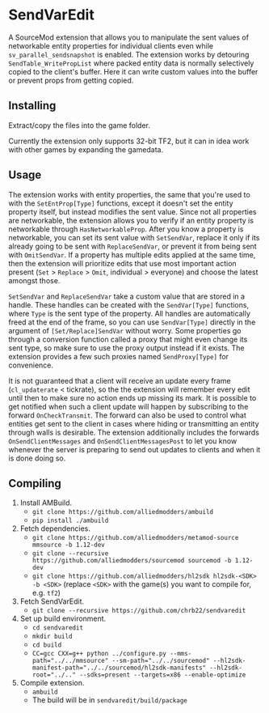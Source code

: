 # SendVarEdit
A SourceMod extension that allows you to manipulate the sent values of networkable entity properties for individual clients even while `sv_parallel_sendsnapshot` is enabled. The extension works by detouring `SendTable_WritePropList` where packed entity data is normally selectively copied to the client's buffer. Here it can write custom values into the buffer or prevent props from getting copied.

## Installing
Extract/copy the files into the game folder.

Currently the extension only supports 32-bit TF2, but it can in idea work with other games by expanding the gamedata.

## Usage
The extension works with entity properties, the same that you're used to with the `SetEntProp[Type]` functions, except it doesn't set the entity property itself, but instead modifies the sent value. Since not all properties are networkable, the extension allows you to verify if an entity property is networkable through `HasNetworkableProp`. After you know a property is networkable, you can set its sent value with `SetSendVar`, replace it only if its already going to be sent with `ReplaceSendVar`, or prevent it from being sent with `OmitSendVar`. If a property has multiple edits applied at the same time, then the extension will prioritize edits that use most important action present (`Set` > `Replace` > `Omit`, individual > everyone) and choose the latest amongst those.

`SetSendVar` and `ReplaceSendVar` take a custom value that are stored in a handle. These handles can be created with the `SendVar[Type]` functions, where `Type` is the sent type of the property. All handles are automatically freed at the end of the frame, so you can use `SendVar[Type]` directly in the argument of `[Set/Replace]SendVar` without worry. Some properties go through a conversion function called a proxy that might even change its sent type, so make sure to use the proxy output instead if it exists. The extension provides a few such proxies named `SendProxy[Type]` for convenience.

It is not guaranteed that a client will receive an update every frame (`cl_updaterate` < tickrate), so the the extension will remember every edit until then to make sure no action ends up missing its mark. It is possible to get notified when such a client update will happen by subscribing to the forward `OnCheckTransmit`. The forward can also be used to control what entities get sent to the client in cases where hiding or transmitting an entity through walls is desirable. The extension additionally includes the forwards `OnSendClientMessages` and `OnSendClientMessagesPost` to let you know whenever the server is preparing to send out updates to clients and when it is done doing so.

## Compiling
1. Install AMBuild.
    - `git clone https://github.com/alliedmodders/ambuild`
    - `pip install ./ambuild`
2. Fetch dependencies.
    - `git clone https://github.com/alliedmodders/metamod-source mmsource -b 1.12-dev`
    - `git clone --recursive https://github.com/alliedmodders/sourcemod sourcemod -b 1.12-dev`
    - `git clone https://github.com/alliedmodders/hl2sdk hl2sdk-<SDK> -b <SDK>` (replace `<SDK>` with the game(s) you want to compile for, e.g. `tf2`)
3. Fetch SendVarEdit.
    - `git clone --recursive https://github.com/chrb22/sendvaredit`
4. Set up build environment.
    - `cd sendvaredit`
    - `mkdir build`
    - `cd build`
    - `CC=gcc CXX=g++ python ../configure.py --mms-path="../../mmsource" --sm-path="../../sourcemod" --hl2sdk-manifest-path="../../sourcemod/hl2sdk-manifests" --hl2sdk-root="../.." --sdks=present --targets=x86 --enable-optimize`
5. Compile extension.
    - `ambuild`
    - The build will be in `sendvaredit/build/package`
